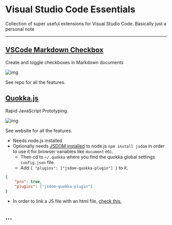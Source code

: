 # Visual Studio Code Essentials
Collection of  super useful extensions for Visual Studio Code. Basically just a personal note

---

## [VSCode Markdown Checkbox](https://github.com/PKief/vscode-markdown-checkbox)
Create and toggle checkboxes in Markdown documents

![img](https://raw.githubusercontent.com/PKief/vscode-extension-markdown-checkbox/master/images/preview.gif)

See repo for all the features.


## [Quokka.js](https://quokkajs.com)
Rapid JavaScript Prototyping.

![img](https://quokkajs.com/assets/img/vsc-val.gif)  

See website for all the features.
- Needs node.js installed
- Optionally needs [JSDOM installed](https://quokkajs.com/docs/configuration.html#jsdom) to node.js `npm install jsdom` in order to use it for browser variables like `document` etc.
  - Then cd to `~/.quokka` where you find the quokka global settings `config.json` file.
  - Add `{ "plugins": ["jsdom-quokka-plugin"] }` to it.
```json
{
    "pro": true,
    "plugins": ["jsdom-quokka-plugin"]
}
```
- In order to link a JS file with an html file, [check this.](https://github.com/wallabyjs/quokka/issues/611#issue-853222936)

## …
